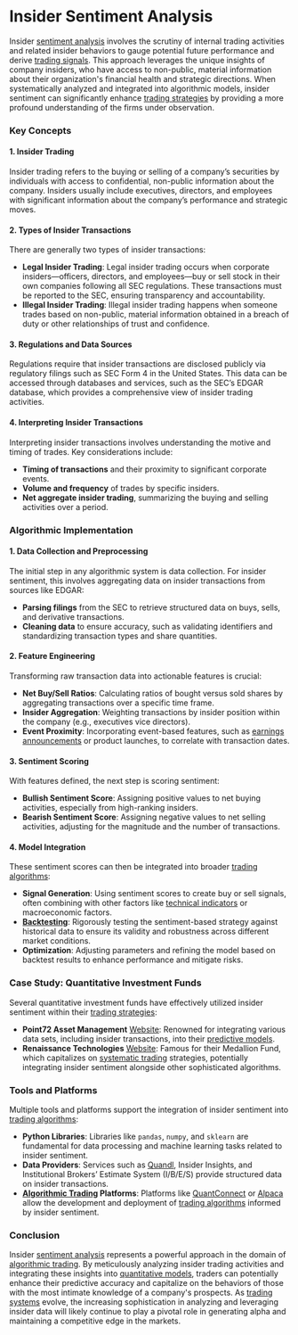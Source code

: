 # Insider Sentiment Analysis

Insider [sentiment analysis](../s/sentiment_analysis.md) involves the scrutiny of internal trading activities and related insider behaviors to gauge potential future performance and derive [trading signals](../t/trading_signals.md). This approach leverages the unique insights of company insiders, who have access to non-public, material information about their organization's financial health and strategic directions. When systematically analyzed and integrated into algorithmic models, insider sentiment can significantly enhance [trading strategies](../t/trading_strategies.md) by providing a more profound understanding of the firms under observation.

### Key Concepts

#### 1. **Insider Trading**

Insider trading refers to the buying or selling of a company’s securities by individuals with access to confidential, non-public information about the company. Insiders usually include executives, directors, and employees with significant information about the company’s performance and strategic moves. 

#### 2. **Types of Insider Transactions**

There are generally two types of insider transactions:
 
- **Legal Insider Trading**: Legal insider trading occurs when corporate insiders—officers, directors, and employees—buy or sell stock in their own companies following all SEC regulations. These transactions must be reported to the SEC, ensuring transparency and accountability.
- **Illegal Insider Trading**: Illegal insider trading happens when someone trades based on non-public, material information obtained in a breach of duty or other relationships of trust and confidence.

#### 3. **Regulations and Data Sources**

Regulations require that insider transactions are disclosed publicly via regulatory filings such as SEC Form 4 in the United States. This data can be accessed through databases and services, such as the SEC’s EDGAR database, which provides a comprehensive view of insider trading activities.

#### 4. **Interpreting Insider Transactions**

Interpreting insider transactions involves understanding the motive and timing of trades. Key considerations include:
- **Timing of transactions** and their proximity to significant corporate events.
- **Volume and frequency** of trades by specific insiders.
- **Net aggregate insider trading**, summarizing the buying and selling activities over a period.

### Algorithmic Implementation 

#### 1. **Data Collection and Preprocessing**

The initial step in any algorithmic system is data collection. For insider sentiment, this involves aggregating data on insider transactions from sources like EDGAR:

- **Parsing filings** from the SEC to retrieve structured data on buys, sells, and derivative transactions.
- **Cleaning data** to ensure accuracy, such as validating identifiers and standardizing transaction types and share quantities.

#### 2. **Feature Engineering**

Transforming raw transaction data into actionable features is crucial:

- **Net Buy/Sell Ratios**: Calculating ratios of bought versus sold shares by aggregating transactions over a specific time frame.
- **Insider Aggregation**: Weighting transactions by insider position within the company (e.g., executives vice directors).
- **Event Proximity**: Incorporating event-based features, such as [earnings announcements](../e/earnings_announcements.md) or product launches, to correlate with transaction dates.

#### 3. **Sentiment Scoring**

With features defined, the next step is scoring sentiment:

- **Bullish Sentiment Score**: Assigning positive values to net buying activities, especially from high-ranking insiders.
- **Bearish Sentiment Score**: Assigning negative values to net selling activities, adjusting for the magnitude and the number of transactions.

#### 4. **Model Integration**

These sentiment scores can then be integrated into broader [trading algorithms](../t/trading_algorithms.md):

- **Signal Generation**: Using sentiment scores to create buy or sell signals, often combining with other factors like [technical indicators](../t/technical_indicators.md) or macroeconomic factors.
- **[Backtesting](../b/backtesting.md)**: Rigorously testing the sentiment-based strategy against historical data to ensure its validity and robustness across different market conditions.
- **Optimization**: Adjusting parameters and refining the model based on backtest results to enhance performance and mitigate risks.

### Case Study: Quantitative Investment Funds

Several quantitative investment funds have effectively utilized insider sentiment within their [trading strategies](../t/trading_strategies.md):

- **Point72 Asset Management** [Website](https://www.point72.com/): Renowned for integrating various data sets, including insider transactions, into their [predictive models](../p/predictive_models_in_trading.md).
- **Renaissance Technologies** [Website](https://www.rentec.com/): Famous for their Medallion Fund, which capitalizes on [systematic trading](../s/systematic_trading.md) strategies, potentially integrating insider sentiment alongside other sophisticated algorithms.

### Tools and Platforms

Multiple tools and platforms support the integration of insider sentiment into [trading algorithms](../t/trading_algorithms.md):

- **Python Libraries**: Libraries like `pandas`, `numpy`, and `sklearn` are fundamental for data processing and machine learning tasks related to insider sentiment.
- **Data Providers**: Services such as [Quandl](../q/quandl.md), Insider Insights, and Institutional Brokers’ Estimate System (I/B/E/S) provide structured data on insider transactions.
- **[Algorithmic Trading](../a/algorithmic_trading.md) Platforms**: Platforms like [QuantConnect](../q/quantconnect.md) or [Alpaca](../a/alpaca.md) allow the development and deployment of [trading algorithms](../t/trading_algorithms.md) informed by insider sentiment.

### Conclusion

Insider [sentiment analysis](../s/sentiment_analysis.md) represents a powerful approach in the domain of [algorithmic trading](../a/algorithmic_trading.md). By meticulously analyzing insider trading activities and integrating these insights into [quantitative models](../q/quantitative_models.md), traders can potentially enhance their predictive accuracy and capitalize on the behaviors of those with the most intimate knowledge of a company's prospects. As [trading systems](../t/trading_systems.md) evolve, the increasing sophistication in analyzing and leveraging insider data will likely continue to play a pivotal role in generating alpha and maintaining a competitive edge in the markets.
